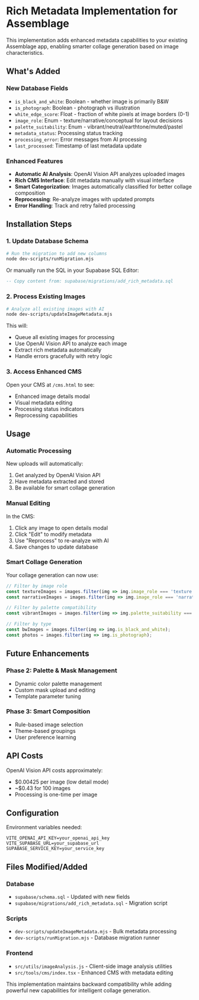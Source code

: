 # Rich Metadata Implementation for Assemblage

This implementation adds enhanced metadata capabilities to your existing Assemblage app, enabling smarter collage generation based on image characteristics.

## What's Added

### New Database Fields
- `is_black_and_white`: Boolean - whether image is primarily B&W
- `is_photograph`: Boolean - photograph vs illustration
- `white_edge_score`: Float - fraction of white pixels at image borders (0-1)
- `image_role`: Enum - texture/narrative/conceptual for layout decisions
- `palette_suitability`: Enum - vibrant/neutral/earthtone/muted/pastel
- `metadata_status`: Processing status tracking
- `processing_error`: Error messages from AI processing
- `last_processed`: Timestamp of last metadata update

### Enhanced Features
- **Automatic AI Analysis**: OpenAI Vision API analyzes uploaded images
- **Rich CMS Interface**: Edit metadata manually with visual interface
- **Smart Categorization**: Images automatically classified for better collage composition
- **Reprocessing**: Re-analyze images with updated prompts
- **Error Handling**: Track and retry failed processing

## Installation Steps

### 1. Update Database Schema
```bash
# Run the migration to add new columns
node dev-scripts/runMigration.mjs
```

Or manually run the SQL in your Supabase SQL Editor:
```sql
-- Copy content from: supabase/migrations/add_rich_metadata.sql
```

### 2. Process Existing Images
```bash
# Analyze all existing images with AI
node dev-scripts/updateImageMetadata.mjs
```

This will:
- Queue all existing images for processing
- Use OpenAI Vision API to analyze each image
- Extract rich metadata automatically
- Handle errors gracefully with retry logic

### 3. Access Enhanced CMS
Open your CMS at `/cms.html` to see:
- Enhanced image details modal
- Visual metadata editing
- Processing status indicators
- Reprocessing capabilities

## Usage

### Automatic Processing
New uploads will automatically:
1. Get analyzed by OpenAI Vision API
2. Have metadata extracted and stored
3. Be available for smart collage generation

### Manual Editing
In the CMS:
1. Click any image to open details modal
2. Click "Edit" to modify metadata
3. Use "Reprocess" to re-analyze with AI
4. Save changes to update database

### Smart Collage Generation
Your collage generation can now use:
```javascript
// Filter by image role
const textureImages = images.filter(img => img.image_role === 'texture');
const narrativeImages = images.filter(img => img.image_role === 'narrative');

// Filter by palette compatibility
const vibrantImages = images.filter(img => img.palette_suitability === 'vibrant');

// Filter by type
const bwImages = images.filter(img => img.is_black_and_white);
const photos = images.filter(img => img.is_photograph);
```

## Future Enhancements

### Phase 2: Palette & Mask Management
- Dynamic color palette management
- Custom mask upload and editing
- Template parameter tuning

### Phase 3: Smart Composition
- Rule-based image selection
- Theme-based groupings
- User preference learning

## API Costs

OpenAI Vision API costs approximately:
- $0.00425 per image (low detail mode)
- ~$0.43 for 100 images
- Processing is one-time per image

## Configuration

Environment variables needed:
```env
VITE_OPENAI_API_KEY=your_openai_api_key
VITE_SUPABASE_URL=your_supabase_url
SUPABASE_SERVICE_KEY=your_service_key
```

## Files Modified/Added

### Database
- `supabase/schema.sql` - Updated with new fields
- `supabase/migrations/add_rich_metadata.sql` - Migration script

### Scripts
- `dev-scripts/updateImageMetadata.mjs` - Bulk metadata processing
- `dev-scripts/runMigration.mjs` - Database migration runner

### Frontend
- `src/utils/imageAnalysis.js` - Client-side image analysis utilities
- `src/tools/cms/index.tsx` - Enhanced CMS with metadata editing

This implementation maintains backward compatibility while adding powerful new capabilities for intelligent collage generation.
